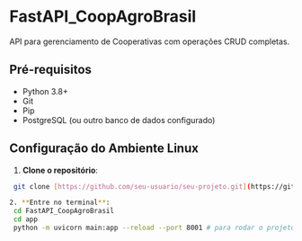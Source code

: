 # FastAPI_CoopAgroBrasil

API para gerenciamento de Cooperativas com operações CRUD completas.

## Pré-requisitos

- Python 3.8+
- Git
- Pip
- PostgreSQL (ou outro banco de dados configurado)

## Configuração do Ambiente Linux

1. **Clone o repositório**:
  ```bash
   git clone [https://github.com/seu-usuario/seu-projeto.git](https://github.com/gabriellbragaa/FastAPI_CoopAgroBrasil.git)

2. **Entre no terminal**:
   cd FastAPI_CoopAgroBrasil
   cd app
   python -m uvicorn main:app --reload --port 8001 # para rodar o projeto
 
   
